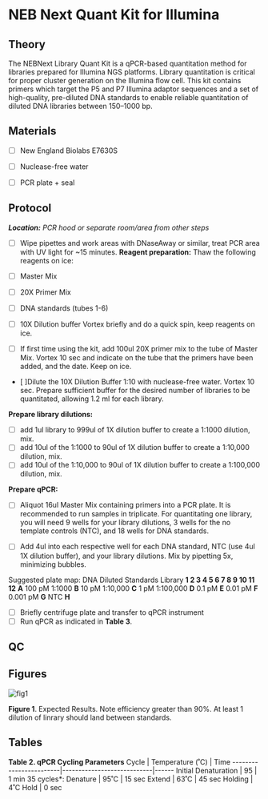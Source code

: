 # NEB Next Quant Kit for Illumina

## Theory
The NEBNext Library Quant Kit is a qPCR-based quantitation method for libraries prepared for Illumina NGS platforms. Library quantitation is critical for proper cluster generation on the Illumina flow cell.  This kit contains primers which target the P5 and P7 Illumina adaptor sequences and a set of high-quality, pre-diluted DNA standards to enable reliable quantitation of diluted DNA libraries between 150–1000 bp.

## Materials

- [ ] New England Biolabs E7630S
- [ ] Nuclease-free water
- [ ] PCR plate + seal


## Protocol
***Location:** PCR hood or separate room/area from other steps*
- [ ] Wipe pipettes and work areas with DNaseAway or similar, treat PCR area with UV light for ~15 minutes.
**Reagent preparation:**
Thaw the following reagents on ice:
- [ ] Master Mix
- [ ] 20X Primer Mix
- [ ] DNA standards (tubes 1-6)
- [ ] 10X Dilution buffer
Vortex briefly and do a quick spin, keep reagents on ice.

- [ ] If first time using the kit, add 100ul 20X primer mix to the tube of Master Mix. Vortex 10 sec and indicate on the tube that the primers have been added, and the date. Keep on ice.
- [ ]Dilute the 10X  Dilution Buffer 1:10 with nuclease-free water. Vortex 10 sec. Prepare sufficient buffer for the desired number of libraries to be quantitated, allowing 1.2 ml for each library.

**Prepare library dilutions:**
- [ ] add 1ul library to 999ul of 1X dilution buffer to create a 1:1000 dilution, mix.
- [ ] add 10ul of the 1:1000 to 90ul of 1X dilution buffer to create a 1:10,000 dilution, mix.
- [ ] add 10ul of the 1:10,000 to 90ul of 1X dilution buffer to create a 1:100,000 dilution, mix.

**Prepare qPCR:**
- [ ] Aliquot 16ul Master Mix containing primers into a PCR plate.
It is recommended to run samples in triplicate. For quantitating one library, you will need 9 wells for your library dilutions, 3 wells for the no template controls (NTC), and 18 wells for DNA standards.
- [ ] Add 4ul into each respective well for each DNA standard, NTC (use 4ul 1X dilution buffer), and your library dilutions. Mix by pipetting 5x, minimizing bubbles.


Suggested plate map:
      DNA       Diluted
    Standards   Library
    **1  2  3  4  5  6  7  8  9  10  11  12**
**A**  100 pM  1:1000
**B**   10 pM  1:10,000
**C**   1 pM   1:100,000
**D**  0.1 pM
**E** 0.01 pM
**F** 0.001 pM
**G**  NTC
**H**

- [ ] Briefly centrifuge plate and transfer to qPCR instrument
- [ ] Run qPCR as indicated in **Table 3**.

## QC

## Figures

![fig1]()

**Figure 1**. Expected Results. Note efficiency greater than 90%. At least 1 dilution of linrary should land between standards.

## Tables


**Table 2. qPCR Cycling Parameters**
Cycle                   |    	Temperature (˚C)     | Time
------------------------|----------------------------|------
Initial Denaturation    |	95	                     | 1 min
35 cycles\*:
Denature                | 95˚C                       | 15 sec
Extend                  | 63˚C                       | 45 sec
Holding	                | 4˚C	Hold                 | 0 sec


